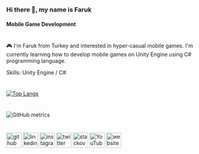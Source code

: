 ### Hi there 👋, my name is Faruk
#### Mobile Game Development
#
🎮 I'm Faruk from Turkey and interested in hyper-casual mobile games. I'm currently learning how to develop mobile games on Unity Engine using C# programming language.

Skills: Unity Engine / C#
#
[![Top Langs](https://github-readme-stats.vercel.app/api/top-langs/?username=farukkayaduman&layout=compact)](https://github.com/anuraghazra/github-readme-stats)
#
![GitHub metrics](https://metrics.lecoq.io/farukkayaduman)
#
[<img src='https://cdn.jsdelivr.net/npm/simple-icons@3.0.1/icons/github.svg' alt='github' height='40'>](https://github.com/farukkayaduman)
[<img src='https://cdn.jsdelivr.net/npm/simple-icons@3.0.1/icons/linkedin.svg' alt='linkedin' height='40'>](https://www.linkedin.com/in/faruk-kayaduman/)
[<img src='https://cdn.jsdelivr.net/npm/simple-icons@3.0.1/icons/instagram.svg' alt='instagram' height='40'>](https://www.instagram.com/farukkayaduman/)
[<img src='https://cdn.jsdelivr.net/npm/simple-icons@3.0.1/icons/twitter.svg' alt='twitter' height='40'>](https://twitter.com/farukkayaduman)
[<img src='https://cdn.jsdelivr.net/npm/simple-icons@3.0.1/icons/stackoverflow.svg' alt='stackoverflow' height='40'>](https://stackoverflow.com/users/12539961)
[<img src='https://cdn.jsdelivr.net/npm/simple-icons@3.0.1/icons/youtube.svg' alt='YouTube' height='40'>](https://www.youtube.com/channel/UC-HQyYQG-Az1R89f20pHS4g)
[<img src='https://cdn.jsdelivr.net/npm/simple-icons@3.0.1/icons/icloud.svg' alt='website' height='40'>](https://acodersdiary.wordpress.com)

<!--
![Anurag's GitHub stats](https://github-readme-stats.vercel.app/api?username=farukkayaduman&show_icons=true&theme=radical)

**FarukKayaduman/farukkayaduman** is a ✨ _special_ ✨ repository because its `README.md` (this file) appears on your GitHub profile.

Here are some ideas to get you started:

- 🔭 I’m currently working on ...
- 🌱 I’m currently learning ...
- 👯 I’m looking to collaborate on ...
- 🤔 I’m looking for help with ...
- 💬 Ask me about ...
- 📫 How to reach me: ...
- 😄 Pronouns: ...
- ⚡ Fun fact: ...
-->
